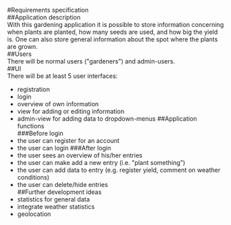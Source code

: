 #Requirements specification  
##Application description  
With this gardening application it is possible to store information 
concerning when plants are planted, how many seeds are used, and how big 
the yield is. One can also store general information about the spot 
where the plants are grown.  
##Users  
There will be normal users ("gardeners") and admin-users.  
##UI  
There will be at least 5 user interfaces:  
- registration  
- login  
- overview of own information  
- view for adding or editing information 
- admin-view for adding data to dropdown-menus 
##Application functions  
###Before login  
- the user can register for an account
- the user can login
###After login
- the user sees an overview of his/her entries  
- the user can make add a new entry (i.e. "plant something")  
- the user can add data to entry (e.g. register yield, comment on 
weather conditions)  
- the user can delete/hide entries  
##Further development ideas  
- statistics for general data  
- integrate weather statistics  
- geolocation  

